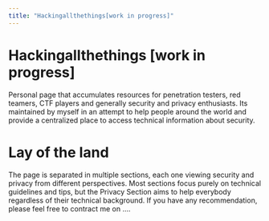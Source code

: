 ```yaml
---
title: "Hackingallthethings[work in progress]"
---
```


# Hackingallthethings [work in progress]
Personal page that accumulates resources for penetration testers, red teamers, CTF players and generally security and privacy enthusiasts. Its maintained by myself in an attempt to help people around the world and provide a centralized place to access technical information about security.

# Lay of the land
The page is separated in multiple sections, each one viewing  security and privacy from different perspectives. Most sections focus purely on technical guidelines and tips, but the Privacy Section aims to help everybody regardless of their technical background. If you have any recommendation, please feel free to contract me on ....
